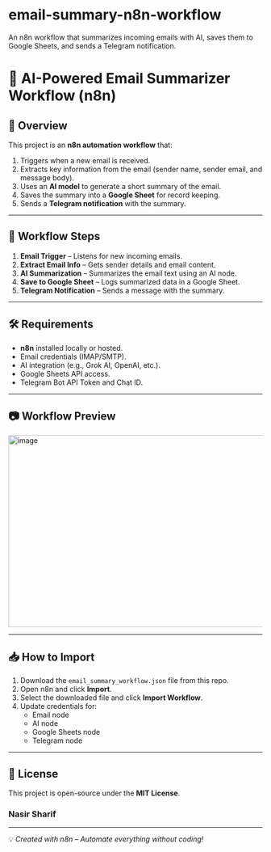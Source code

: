 
# email-summary-n8n-workflow
An n8n workflow that summarizes incoming emails with AI, saves them to Google Sheets, and sends a Telegram notification.
# 📧 AI-Powered Email Summarizer Workflow (n8n)
## 📌 Overview
This project is an **n8n automation workflow** that:
1. Triggers when a new email is received.
2. Extracts key information from the email (sender name, sender email, and message body).
3. Uses an **AI model** to generate a short summary of the email.
4. Saves the summary into a **Google Sheet** for record keeping.
5. Sends a **Telegram notification** with the summary.

---

## 🚀 Workflow Steps
1. **Email Trigger** – Listens for new incoming emails.
2. **Extract Email Info** – Gets sender details and email content.
3. **AI Summarization** – Summarizes the email text using an AI node.
4. **Save to Google Sheet** – Logs summarized data in a Google Sheet.
5. **Telegram Notification** – Sends a message with the summary.

---

## 🛠️ Requirements
- **n8n** installed locally or hosted.
- Email credentials (IMAP/SMTP).
- AI integration (e.g., Grok AI, OpenAI, etc.).
- Google Sheets API access.
- Telegram Bot API Token and Chat ID.

---

## 📷 Workflow Preview
<img  center width="841" height="380" alt="image" src="https://github.com/user-attachments/assets/7d2ca2c4-922f-4481-92ee-8c2cb978a908" />

---

## 📥 How to Import
1. Download the `email_summary_workflow.json` file from this repo.
2. Open n8n and click **Import**.
3. Select the downloaded file and click **Import Workflow**.
4. Update credentials for:
   - Email node
   - AI node
   - Google Sheets node
   - Telegram node

---

## 📄 License
This project is open-source under the **MIT License**.
### Nasir Sharif 

---
💡 *Created with n8n – Automate everything without coding!*

